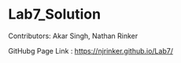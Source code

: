 # Lab7_Solution

Contributors: Akar Singh, Nathan Rinker

GitHubg Page Link : https://njrinker.github.io/Lab7/
